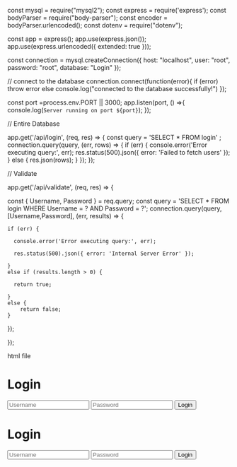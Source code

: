 
const mysql = require("mysql2");
const express = require('express');
const bodyParser = require("body-parser");
const encoder = bodyParser.urlencoded();
const dotenv = require("dotenv");

const app = express();
app.use(express.json());
app.use(express.urlencoded({
    extended: true
}));

const connection = mysql.createConnection({
    host: "localhost",
    user: "root",
    password: "root",
    database: "Login"
});

// connect to the database
connection.connect(function(error){
    if (error) throw error
    else console.log("connected to the database successfully!")
});

const port =process.env.PORT || 3000;
app.listen(port, () =>{
    console.log(`Server running on port ${port}`);
});

// Entire Database 

app.get('/api/login', (req, res) => {
    const query = 'SELECT * FROM login' ;
    connection.query(query, (err, rows) => {
    if (err) {
    console.error('Error executing query:', err);
    res.status(500).json({ error: 'Failed to fetch users' });
    } else {
    res.json(rows);
    }
    });
    });

// Validate

app.get('/api/validate', (req, res) => {

const { Username, Password } = req.query;
const query = 'SELECT * FROM login WHERE Username = ? AND Password = ?';
connection.query(query, [Username,Password], (err, results) => {

    if (err) {

      console.error('Error executing query:', err);

      res.status(500).json({ error: 'Internal Server Error' });

    } 
    else if (results.length > 0) {

      return true;

    } 
    else {
        return false;
    }

  });

});

html file

<!DOCTYPE html>
<html>
<head>
<title>Login</title>
</head>
<body>
<h1>Login</h1>
<form action="http://localhost:3000/api/validate?Username=?&&Password=?" method="get">
<input type="text" name="Username" placeholder="Username" required>
<input type="password" name="Password" placeholder="Password"required>
<input type="submit" value="Login">
</form>

</body>
</html>

<!DOCTYPE html>
<html>
<head>
<title>Login</title>
</head>
<body>
<h1>Login</h1>
<form action="http://localhost:3000/api/validate?Username=?&&Password=?" method="get">
<input type="text" name="Username" placeholder="Username" required>
<input type="password" name="Password" placeholder="Password"required>
<input type="submit" value="Login">
</form>

</body>
</html>
